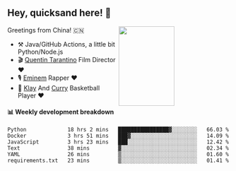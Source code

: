 ## Hey, quicksand here! 🏃
[<img align="right" width="50%" height='180' src="https://quicksandznzn.github.io/image/warriors.jpg">](https://github.com/quicksandznzn)
<!--
[<img align="right" width="50%" src="https://github-readme-stats.vercel.app/api?username=quicksandznzn&theme=dark&show_icons=true">](https://github.com/quicksandznzn)
-->


Greetings from China! 🇨🇳

- ⚒️ Java/GitHub Actions, a little bit Python/Node.js
- 🎬 [Quentin Tarantino](https://www.instagram.com/tarantinoxx/) Film Director ❤️
- 🎙 [Eminem](https://www.instagram.com/eminem/) Rapper ❤️
- 🏀 [Klay](https://www.instagram.com/klaythompson/) And [Curry](https://www.instagram.com/stephencurry30/) Basketball Player ❤️


#### :bar_chart: Weekly development breakdown
<!--START_SECTION:waka-->

```text
Python             18 hrs 2 mins   ████████████████▓░░░░░░░░   66.03 %
Docker             3 hrs 51 mins   ███▓░░░░░░░░░░░░░░░░░░░░░   14.09 %
JavaScript         3 hrs 23 mins   ███░░░░░░░░░░░░░░░░░░░░░░   12.42 %
Text               38 mins         ▓░░░░░░░░░░░░░░░░░░░░░░░░   02.34 %
YAML               26 mins         ▒░░░░░░░░░░░░░░░░░░░░░░░░   01.60 %
requirements.txt   23 mins         ▒░░░░░░░░░░░░░░░░░░░░░░░░   01.41 %
```

<!--END_SECTION:waka-->
